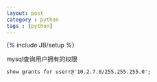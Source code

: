 ```yaml
---
layout: post
category : python
tags : [python]
---
```

{% include JB/setup %}

mysql查询用户拥有的权限

    show grants for userr@'10.2.7.0/255.255.255.0';



